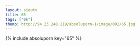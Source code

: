 ```yaml
--- 
layout: sieutv
title: 65
tags: ["0k"]
thumb: http://94.23.248.219/absoluporn-1/image/002/65.jpg
---
```

{% include absoluporn key="65" %} 
